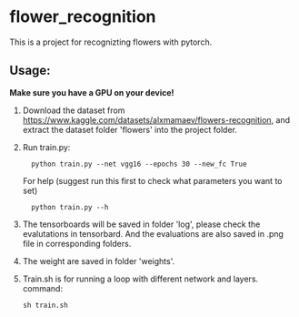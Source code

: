 # flower_recognition

This is a project for recognizting flowers with pytorch.

## Usage: 
__Make sure you have a GPU on your device!__
1.  Download the dataset from https://www.kaggle.com/datasets/alxmamaev/flowers-recognition, and extract the dataset folder 'flowers' into the project folder. 

2.  Run train.py:
    ```
      python train.py --net vgg16 --epochs 30 --new_fc True 
    ```
    For help (suggest run this first to check what parameters you want to set) 
    ```
      python train.py --h 
    ```
3.  The tensorboards will be saved in folder 'log', please check the evalutations in tensorbard. And the evaluations are also saved in .png file in corresponding folders. 

5.  The weight are saved in folder 'weights'. 

5.  Train.sh is for running a loop with different network and layers. 
    command:  
    ```
    sh train.sh
    ```
